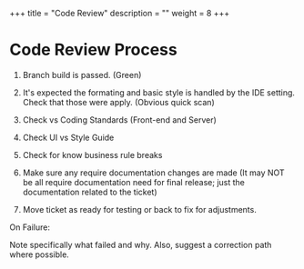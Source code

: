 +++
title = "Code Review"
description = ""
weight = 8
+++

# Code Review Process

1. Branch build is passed. (Green)

2. It's expected the formating and basic style is handled by the IDE setting.
Check that those were apply. (Obvious quick scan)

3. Check vs Coding Standards (Front-end and Server)

4. Check UI vs Style Guide

5. Check for know business rule breaks

6. Make sure any require documentation changes are made 
(It may NOT be all require documentation need for final release; just the documentation related to the ticket)

7. Move ticket as ready for testing or back to fix for adjustments.

On Failure:

Note specifically what failed and why.  Also, suggest a correction path where possible.

